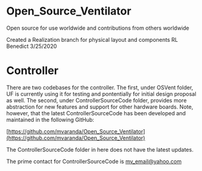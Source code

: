 # Open_Source_Ventilator
Open source for use worldwide and contributions from others worldwide

Created a Realization branch for physical layout and components RL Benedict 3/25/2020

# Controller

There are two codebases for the controller. The first, under OSVent folder, UF is currently using it for testing and pontentially for initial design proposal as well. The second, under ControllerSourceCode folder, provides more abstraction for new features and support for other hardware boards. Note, however, that the latest ControllerSourceCode has been developed and maintained in the following GitHub:

[https://github.com/mvaranda/Open_Source_Ventilator](https://github.com/mvaranda/Open_Source_Ventilator)

The ControllerSourceCode folder in here does not have the latest updates.

The prime contact for ControllerSourceCode is [mv_email@yahoo.com](mailto:mv_email@yahoo.com)



